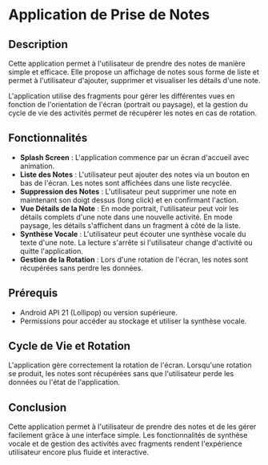 # Application de Prise de Notes

## Description

Cette application permet à l'utilisateur de prendre des notes de manière simple et efficace. Elle propose un affichage de notes sous forme de liste et permet à l'utilisateur d'ajouter, supprimer et visualiser les détails d'une note.

L'application utilise des fragments pour gérer les différentes vues en fonction de l'orientation de l'écran (portrait ou paysage), et la gestion du cycle de vie des activités permet de récupérer les notes en cas de rotation.

## Fonctionnalités

- **Splash Screen** : L'application commence par un écran d'accueil avec animation.
- **Liste des Notes** : L'utilisateur peut ajouter des notes via un bouton en bas de l'écran. Les notes sont affichées dans une liste recyclée.
- **Suppression des Notes** : L'utilisateur peut supprimer une note en maintenant son doigt dessus (long click) et en confirmant l'action.
- **Vue Détails de la Note** : En mode portrait, l'utilisateur peut voir les détails complets d'une note dans une nouvelle activité. En mode paysage, les détails s'affichent dans un fragment à côté de la liste.
- **Synthèse Vocale** : L'utilisateur peut écouter une synthèse vocale du texte d'une note. La lecture s'arrête si l'utilisateur change d'activité ou quitte l'application.
- **Gestion de la Rotation** : Lors d'une rotation de l'écran, les notes sont récupérées sans perdre les données.

## Prérequis

- Android API 21 (Lollipop) ou version supérieure.
- Permissions pour accéder au stockage et utiliser la synthèse vocale.

## Cycle de Vie et Rotation

L'application gère correctement la rotation de l'écran. Lorsqu'une rotation se produit, les notes sont récupérées sans que l'utilisateur perde les données ou l'état de l'application.

## Conclusion

Cette application permet à l'utilisateur de prendre des notes et de les gérer facilement grâce à une interface simple. Les fonctionnalités de synthèse vocale et de gestion des activités avec fragments rendent l'expérience utilisateur encore plus fluide et interactive.